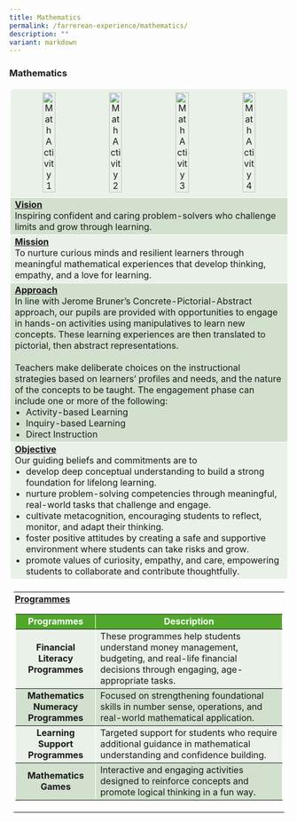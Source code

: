 ```yaml
---
title: Mathematics
permalink: /farrerean-experience/mathematics/
description: ""
variant: markdown
---
```

<h3>Mathematics</h3>
<font size="3">
<table border="1" style="width: 100%; border-collapse: collapse; border-style: solid; border-color: white; border-radius: 10px;">
  <tbody>
    <tr>
      <td bgcolor="eaf1e9" colspan="4" style="text-align: center; border: 1px solid white;">
        <img style="width: 22%; margin: 1%;" alt="Math Activity 1" src="/images/2025/Mathematics/img1.jpg">
        <img style="width: 22%; margin: 1%;" alt="Math Activity 2" src="/images/2025/Mathematics/img2.jpg">
        <img style="width: 22%; margin: 1%;" alt="Math Activity 3" src="/images/2025/Mathematics/img3.jpg">
        <img style="width: 22%; margin: 1%;" alt="Math Activity 4" src="/images/2025/Mathematics/img4.jpg">
      </td>
    </tr>
    <tr>
      <td bgcolor="d2e1ce" style="width: 100%; border: 1px solid white;">
        <span style="text-decoration: underline;"><strong>Vision</strong></span><br>
        Inspiring confident and caring problem-solvers who challenge limits and grow through learning.
      </td>
    </tr>
    <tr>
      <td bgcolor="eaf1e9" style="width: 100%; border: 1px solid white;">
        <span style="text-decoration: underline;"><strong>Mission</strong></span><br>
        To nurture curious minds and resilient learners through meaningful mathematical experiences that develop thinking, empathy, and a love for learning.
      </td>
    </tr>
    <tr>
      <td bgcolor="d2e1ce" style="width: 100%; border: 1px solid white;">
        <span style="text-decoration: underline;"><strong>Approach</strong></span><br>
        In line with Jerome Bruner’s Concrete-Pictorial-Abstract approach, our pupils are provided with opportunities to engage in hands-on activities using manipulatives to learn new concepts. These learning experiences are then translated to pictorial, then abstract representations.<br><br>
        Teachers make deliberate choices on the instructional strategies based on learners’ profiles and needs, and the nature of the concepts to be taught. The engagement phase can include one or more of the following:
        <ul style="margin: 0; padding-left: 20px; font-size: 16px;">
          <li>Activity-based Learning</li>
          <li>Inquiry-based Learning</li>
          <li>Direct Instruction</li>
        </ul>
      </td>
    </tr>
    <tr>
      <td bgcolor="eaf1e9" style="width: 100%; border: 1px solid white;">
        <span style="text-decoration: underline;"><strong>Objective</strong></span><br>
        Our guiding beliefs and commitments are to
        <ul style="margin: 0; padding-left: 20px; font-size: 16px;">
          <li>develop deep conceptual understanding to build a strong foundation for lifelong learning.</li>
          <li>nurture problem-solving competencies through meaningful, real-world tasks that challenge and engage.</li>
          <li>cultivate metacognition, encouraging students to reflect, monitor, and adapt their thinking.</li>
          <li>foster positive attitudes by creating a safe and supportive environment where students can take risks and grow.</li>
          <li>promote values of curiosity, empathy, and care, empowering students to collaborate and contribute thoughtfully.</li>
        </ul>
      </td>
    </tr>
  </tbody>
</table>

<table border="1" style="width: 100%; border-collapse: collapse; border-style: solid; border-color: white; border-radius: 10px; margin-top: 20px;">
  <tbody>
    <tr>
      <td style="width: 100%;">
        <span style="text-decoration: underline;"><strong>Programmes</strong></span><br>
        <table border="1" style="width: 100%; border-collapse: collapse; border-style: solid; border-color: white;">
          <tbody>
            <tr>
              <td bgcolor="51a72c" style="width: 30%; text-align: center;">
                <span style="color: #ffffff;"><strong>Programmes</strong></span>
              </td>
              <td bgcolor="51a72c" style="width: 70%; text-align: center;">
                <span style="color: #ffffff;"><strong>Description</strong></span>
              </td>
            </tr>
            <tr bgcolor="eaf1e9">
              <td style="text-align: center; vertical-align: middle;"><strong>Financial Literacy Programmes</strong></td>
              <td style="text-align: left; vertical-align: middle;">These programmes help students understand money management, budgeting, and real-life financial decisions through engaging, age-appropriate tasks.</td>
            </tr>
            <tr bgcolor="d2e1ce">
              <td style="text-align: center; vertical-align: middle;"><strong>Mathematics Numeracy Programmes</strong></td>
              <td style="text-align: left; vertical-align: middle;">Focused on strengthening foundational skills in number sense, operations, and real-world mathematical application.</td>
            </tr>
            <tr bgcolor="eaf1e9">
              <td style="text-align: center; vertical-align: middle;"><strong>Learning Support Programmes</strong></td>
              <td style="text-align: left; vertical-align: middle;">Targeted support for students who require additional guidance in mathematical understanding and confidence building.</td>
            </tr>
            <tr bgcolor="d2e1ce">
              <td style="text-align: center; vertical-align: middle;"><strong>Mathematics Games</strong></td>
              <td style="text-align: left; vertical-align: middle;">Interactive and engaging activities designed to reinforce concepts and promote logical thinking in a fun way.</td>
            </tr>
          </tbody>
        </table>
      </td>
    </tr>
  </tbody>
</table>
</font>
